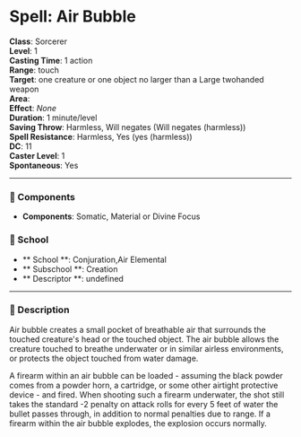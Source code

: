 
# Spell: Air Bubble
**Class**: Sorcerer  
**Level**: 1  
**Casting Time**: 1 action  
**Range**: touch  
**Target**: one creature or one object no larger than a Large twohanded weapon  
**Area**:   
**Effect**: _None_  
**Duration**: 1 minute/level  
**Saving Throw**: Harmless, Will negates (Will negates (harmless))  
**Spell Resistance**: Harmless, Yes (yes (harmless))  
**DC**: 11  
**Caster Level**: 1  
**Spontaneous**: Yes

---

### 🔮 Components
- **Components**: Somatic, Material or Divine Focus

### 🏫 School
- ** School **: Conjuration,Air Elemental
- ** Subschool **: Creation
- ** Descriptor **: undefined
---

### 📜 Description
Air bubble creates a small pocket of breathable air that surrounds the touched creature's head or the touched object. The air bubble allows the creature touched to breathe underwater or in similar airless environments, or protects the object touched from water damage.

A firearm within an air bubble can be loaded - assuming the black powder comes from a powder horn, a cartridge, or some other airtight protective device - and fired. When shooting such a firearm underwater, the shot still takes the standard -2 penalty on attack rolls for every 5 feet of water the bullet passes through, in addition to normal penalties due to range. If a firearm within the air bubble explodes, the explosion occurs normally.
